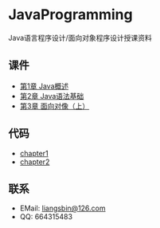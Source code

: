 # JavaProgramming
Java语言程序设计/面向对象程序设计授课资料
## 课件
* [第1章 Java概述](https://github.com/liangsbin/JavaProgramming/blob/main/PPT/%E7%AC%AC1%E7%AB%A0%20Java%E5%BC%80%E5%8F%91%E5%85%A5%E9%97%A8.pptx)
* [第2章 Java语法基础](https://github.com/liangsbin/JavaProgramming/blob/main/PPT/%E7%AC%AC2%E7%AB%A0%20Java%E7%BC%96%E7%A8%8B%E5%9F%BA%E7%A1%80.pptx)
* [第3章 面向对像（上）](https://github.com/liangsbin/JavaProgramming/blob/main/PPT/%E7%AC%AC3%E7%AB%A0%20%E9%9D%A2%E5%90%91%E5%AF%B9%E8%B1%A1%EF%BC%88%E4%B8%8A%EF%BC%89.pptx)
## 代码
* [chapter1](https://github.com/liangsbin/JavaProgramming/tree/main/chapter1)
* [chapter2](https://github.com/liangsbin/JavaProgramming/tree/main/chapter2)
## 联系
* EMail: liangsbin@126.com
* QQ: 664315483
